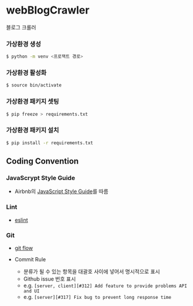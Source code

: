 # webBlogCrawler
블로그 크롤러

### 가상환경 생성
```bash
$ python -m venv <프로잭트 경로>
```

### 가상환경 활성화
```bash
$ source bin/activate 
```

### 가상환경 패키지 셋팅
```bash
$ pip freeze > requirements.txt
```

### 가상환경 패키지 설치
```bash
$ pip install -r requirements.txt
```


Coding Convention
-------------

### JavaScrypt Style Guide
* Airbnb의 [JavaScript Style Guide](https://github.com/airbnb/javascript)를 따름

### Lint
* [eslint](https://eslint.org/)

### Git
* [git flow](http://danielkummer.github.io/git-flow-cheatsheet/index.html)

* Commit Rule

  - 분류가 될 수 있는 항목을 대괄호 사이에 넣어서 명시적으로 표시
  - Github issue 번호 표시
  - e.g. ```[server, client][#312] Add feature to provide problems API and UI```
  - e.g. ```[server][#317] Fix bug to prevent long response time```
  
